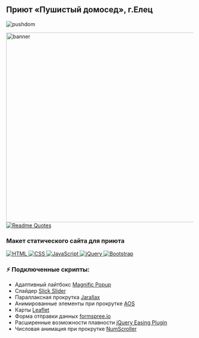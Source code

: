## Приют «Пушистый домосед», г.Елец
<p align="left"> <img src="https://komarev.com/ghpvc/?username=pushdom&label=Profile%20views&color=0e75b6&style=flat" alt="pushdom" /></p>
<img align="right" alt="banner" src="./banner-img.jpg" width="510" height="auto" />

[![Readme Quotes](https://quotes-github-readme.vercel.app/api?type=vertical&theme=dark&quote=Люди,&ensp;будьте&ensp;гуманны!&ensp;Это&ensp;ваш&ensp;первый&ensp;долг.&ensp;К&ensp;чему&ensp;вся&ensp;ваша&ensp;мудрость&ensp;без&ensp;милосердия?&author=Жан-Жак&ensp;Руссо)](https://github.com/piyushsuthar/github-readme-quotes)

### Макет статического сайта для приюта
<p>
  <a href="https://html.com/" target="_blank">
    <img src="https://img.shields.io/badge/HTML-%23E34F26.svg?style=flat-square&logo=html5&logoColor=white" alt="HTML">
  </a>
  <a href="https://www.w3.org/Style/CSS/Overview.en.html" target="_blank">
    <img src="https://img.shields.io/badge/CSS-%231572B6.svg?style=flat-square&logo=css3&logoColor=white" alt="CSS">
  </a>
  <a href="https://www.javascript.com/" target="_blank">
    <img src="https://img.shields.io/badge/JavaScript-%23F7DF1E.svg?style=flat-square&logo=javascript&logoColor=black" alt="JavaScript">
  </a>
  <a href="https://jquery.com/" target="_blank">
    <img src="https://img.shields.io/badge/jQuery-%230869AE.svg?style=flat-square&logo=jquery&logoColor=white" alt="jQuery">
  </a>
  <a href="https://getbootstrap.com/" target="_blank">
    <img src="https://img.shields.io/badge/Bootstrap_v5.3.1-%237210F5.svg?style=flat-square&logo=bootstrap&logoColor=white" alt="Bootstrap">
  </a>
</p>

### ⚡ Подключенные скрипты:
- Адаптивный лайтбокс <a href="https://dimsemenov.com/plugins/magnific-popup/" target="_blank">Magnific Popup</a>
- Слайдер <a href="https://kenwheeler.github.io/slick/" target="_blank">Slick Slider</a>
- Параллаксная прокрутка <a href="https://jarallax.nkdev.info/" target="_blank">Jarallax</a>
- Анимированные элементы при прокрутке <a href="https://michalsnik.github.io/aos/" target="_blank">AOS</a>
- Карты <a href="https://leafletjs.com/" target="_blank">Leaflet</a>
- Форма отправки данных <a href="https://formspree.io/" target="_blank">formspree.io</a>
- Расширенные возможности плавности <a href="https://gsgd.co.uk/sandbox/jquery/easing/" target="_blank">jQuery Easing Plugin</a>
- Числовая анимация при прокрутке <a href="https://demo.tinywall.net/numscroller/" target="_blank">NumScroller</a>
